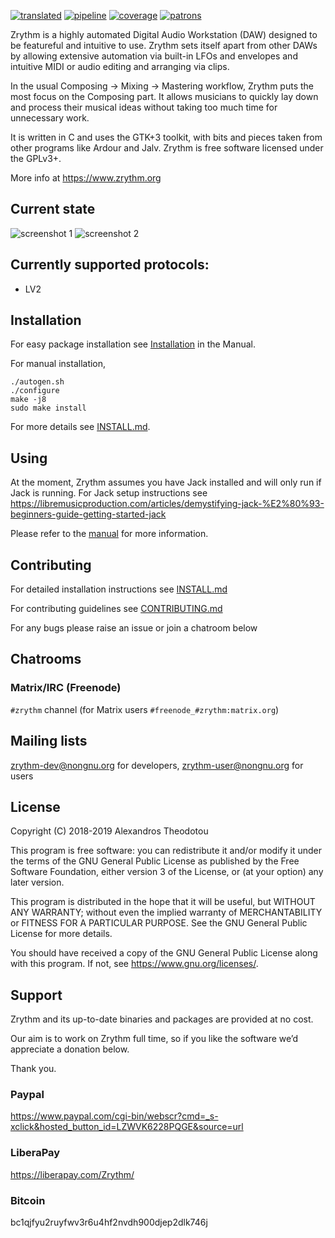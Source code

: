 [![translated](https://translate.zrythm.org/widgets/zrythm/-/zrythm/svg-badge.svg "Translated")](https://translate.zrythm.org/projects/zrythm/zrythm/)
[![pipeline](https://git.zrythm.org/zrythm/zrythm/badges/master/pipeline.svg "Pipeline")](https://git.zrythm.org/zrythm/zrythm/pipelines)
[![coverage](https://git.zrythm.org/zrythm/zrythm/badges/master/coverage.svg "Test Coverage")](https://git.zrythm.org/zrythm/zrythm)
[![patrons](http://img.shields.io/liberapay/patrons/Zrythm.svg?logo=liberapay "LiberaPay Patrons")](https://liberapay.com/Zrythm)

Zrythm is a highly automated Digital Audio Workstation (DAW) designed to be featureful and intuitive to use. Zrythm sets itself apart from other DAWs by allowing extensive automation via built-in LFOs and envelopes and intuitive MIDI or audio editing and arranging via clips.

In the usual Composing -> Mixing -> Mastering workflow, Zrythm puts the most focus on the Composing part. It allows musicians to quickly lay down and process their musical ideas without taking too much time for unnecessary work.

It is written in C and uses the GTK+3 toolkit, with bits and pieces taken from other programs like Ardour and Jalv. Zrythm is free software licensed under the GPLv3+.

More info at https://www.zrythm.org

## Current state
![screenshot 1](https://www.zrythm.org/img/Screenshot%20from%202019-02-07%2018-19-51.png)
![screenshot 2](https://www.zrythm.org/img/Screenshot%20from%202019-02-07%2018-20-47.png)

## Currently supported protocols:
- LV2

## Installation
For easy package installation see [Installation](https://manual.zrythm.org/zrythm-configuration/installation/intro.html) in the Manual.

For manual installation,
```
./autogen.sh
./configure
make -j8
sudo make install
```

For more details see [INSTALL.md](INSTALL.md).

## Using
At the moment, Zrythm assumes you have Jack installed and will only run if Jack is running. For Jack setup instructions see https://libremusicproduction.com/articles/demystifying-jack-%E2%80%93-beginners-guide-getting-started-jack

Please refer to the [manual](https://manual.zrythm.org) for more information.

## Contributing
For detailed installation instructions see [INSTALL.md](INSTALL.md)

For contributing guidelines see [CONTRIBUTING.md](CONTRIBUTING.md)

For any bugs please raise an issue or join a chatroom below

## Chatrooms
### Matrix/IRC (Freenode)
`#zrythm` channel (for Matrix users `#freenode_#zrythm:matrix.org`)

## Mailing lists
zrythm-dev@nongnu.org for developers, zrythm-user@nongnu.org for users

## License
Copyright (C) 2018-2019  Alexandros Theodotou

This program is free software: you can redistribute it and/or modify
it under the terms of the GNU General Public License as published by
the Free Software Foundation, either version 3 of the License, or
(at your option) any later version.

This program is distributed in the hope that it will be useful,
but WITHOUT ANY WARRANTY; without even the implied warranty of
MERCHANTABILITY or FITNESS FOR A PARTICULAR PURPOSE.  See the
GNU General Public License for more details.

You should have received a copy of the GNU General Public License
along with this program.  If not, see <https://www.gnu.org/licenses/>.

## Support
Zrythm and its up-to-date binaries and packages are provided at no cost.

Our aim is to work on Zrythm full time, so if you like the software we’d appreciate a donation below.

Thank you.

### Paypal
https://www.paypal.com/cgi-bin/webscr?cmd=_s-xclick&hosted_button_id=LZWVK6228PQGE&source=url
### LiberaPay
https://liberapay.com/Zrythm/
### Bitcoin
bc1qjfyu2ruyfwv3r6u4hf2nvdh900djep2dlk746j
